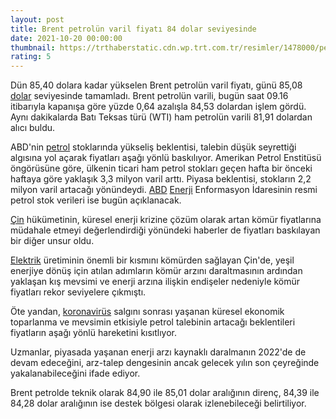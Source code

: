```yaml
--- 
layout: post
title: Brent petrolün varil fiyatı 84 dolar seviyesinde
date: 2021-10-20 00:00:00
thumbnail: https://trthaberstatic.cdn.wp.trt.com.tr/resimler/1478000/petrol-reu-1478124.jpg
rating: 5
---
```

<p>
	Dün 85,40 dolara kadar yükselen Brent petrolün varil fiyatı, günü 85,08 <a href="https://www.trthaber.com/etiket/dolar/" target="_blank">dolar</a> seviyesinde tamamladı. Brent petrolün varili, bugün saat 09.16 itibarıyla kapanışa göre yüzde 0,64 azalışla 84,53 dolardan işlem gördü. Aynı dakikalarda Batı Teksas türü (WTI) ham petrolün varili 81,91 dolardan alıcı buldu.</p>
<p>
	ABD'nin <a href="https://www.trthaber.com/etiket/petrol/" target="_blank">petrol</a> stoklarında yükseliş beklentisi, talebin düşük seyrettiği algısına yol açarak fiyatları aşağı yönlü baskılıyor. Amerikan Petrol Enstitüsü öngörüsüne göre, ülkenin ticari ham petrol stokları geçen hafta bir önceki haftaya göre yaklaşık 3,3 milyon varil arttı. Piyasa beklentisi, stokların 2,2 milyon varil artacağı yönündeydi. <a href="https://www.trthaber.com/etiket/abd/" target="_blank">ABD</a> <a href="https://www.trthaber.com/etiket/enerji/" target="_blank">Enerji</a> Enformasyon İdaresinin resmi petrol stok verileri ise bugün açıklanacak.</p>
<p>
	<a href="https://www.trthaber.com/etiket/cin/" target="_blank">Çin</a> hükümetinin, küresel enerji krizine çözüm olarak artan kömür fiyatlarına müdahale etmeyi değerlendirdiği yönündeki haberler de fiyatları baskılayan bir diğer unsur oldu.</p>
<p>
	<a href="https://www.trthaber.com/etiket/elektrik/" target="_blank">Elektrik</a> üretiminin önemli bir kısmını kömürden sağlayan Çin'de, yeşil enerjiye dönüş için atılan adımların kömür arzını daraltmasının ardından yaklaşan kış mevsimi ve enerji arzına ilişkin endişeler nedeniyle kömür fiyatları rekor seviyelere çıkmıştı.</p>
<p>
	Öte yandan, <a href="https://www.trthaber.com/etiket/koronavirus/" target="_blank">koronavirüs</a> salgını sonrası yaşanan küresel ekonomik toparlanma ve mevsimin etkisiyle petrol talebinin artacağı beklentileri fiyatların aşağı yönlü hareketini kısıtlıyor.</p>
<p>
	Uzmanlar, piyasada yaşanan enerji arzı kaynaklı daralmanın 2022'de de devam edeceğini, arz-talep dengesinin ancak gelecek yılın son çeyreğinde yakalanabileceğini ifade ediyor.</p>
<p>
	Brent petrolde teknik olarak 84,90 ile 85,01 dolar aralığının direnç, 84,39 ile 84,28 dolar aralığının ise destek bölgesi olarak izlenebileceği belirtiliyor.</p>